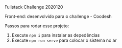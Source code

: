 Fullstack Challenge 2020120

Front-end: desenvolvido para o challenge - Coodesh

Passos para rodar esse projeto:

1. Execute `npm i` para instalar as depedências 
2. Execute `npm run serve` para colocar o sistema no ar
